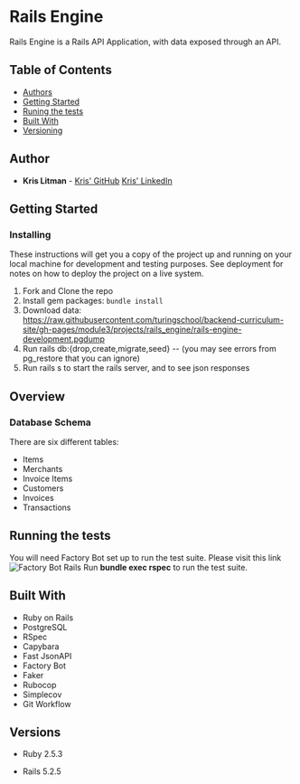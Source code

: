# Rails Engine

Rails Engine is a Rails API Application, with data exposed through an API.

## Table of Contents

  - [Authors](#authors)
  - [Getting Started](#getting-started)
  - [Runing the tests](#running-the-tests)
  - [Built With](#built-with)
  - [Versioning](#versioning)

## Author

  - **Kris Litman** -
    [Kris' GitHub](https://github.com/krislitman)
    [Kris' LinkedIn](https://www.linkedin.com/in/kris-litman-7095351a4/)

## Getting Started

### Installing

These instructions will get you a copy of the project up and running on
your local machine for development and testing purposes. See deployment
for notes on how to deploy the project on a live system.

1. Fork and Clone the repo
2. Install gem packages: `bundle install`
3. Download data: https://raw.githubusercontent.com/turingschool/backend-curriculum-site/gh-pages/module3/projects/rails_engine/rails-engine-development.pgdump
4. Run rails db:{drop,create,migrate,seed} -- (you may see errors from pg_restore that you can ignore)
5. Run rails s to start the rails server, and to see json responses

## Overview

### Database Schema

There are six different tables:
<ul>
  <li>Items</li>
  <li>Merchants</li>
  <li>Invoice Items</li>
  <li>Customers</li>
  <li>Invoices</li>
  <li>Transactions</li>
  </ul>

## Running the tests

You will need Factory Bot set up to run the test suite. Please visit this link ![Factory Bot Rails](https://github.com/thoughtbot/factory_bot_rails) Run **bundle exec rspec** to run the test suite. 

## Built With

- Ruby on Rails
- PostgreSQL
- RSpec
- Capybara
- Fast JsonAPI
- Factory Bot
- Faker
- Rubocop
- Simplecov
- Git Workflow

## Versions

- Ruby 2.5.3

- Rails 5.2.5
